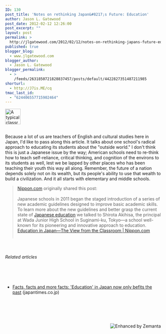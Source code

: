 ```yaml
---
ID: 130
post_title: 'Notes on rethinking Japan&#8217;s Future: Education'
author: Jason L. Gatewood
post_date: 2012-02-12 12:26:00
post_excerpt: ""
layout: post
permalink: >
  http://jlgatewood.com/2012/02/12/notes-on-rethinking-japans-future-education/
published: true
blogger_blog:
  - www.jlgatewood.com
blogger_author:
  - Jason L. Gatewood
blogger_permalink:
  - >
    /feeds/2631850721828837457/posts/default/4422827351487211985
shorturl:
  - http://J7is.ME/cq
tmac_last_id:
  - "624406557715902464"
---
```

<div><dl style="width: 310px;"><dt><a href="http://en.wikipedia.org/wiki/File%3AJapanese_classroom.jpg"><img class="zemanta-img-inserted zemanta-img-configured" title="A typical classroom in a Japanese junior high ..." src="http://upload.wikimedia.org/wikipedia/en/thumb/6/6a/Japanese_classroom.jpg/300px-Japanese_classroom.jpg" alt="A typical classroom in a Japanese junior high ..." width="50" /></a></dt></dl></div><br />Because a lot of us are teachers of English and cultural studies here in Japan, I'd like to pass along this article. It talks about one school's radical approach to educating its students about the "outside world." I don't think this is just a Japanese issue by the way; American schools need to re-think how to teach self-reliance, critical thinking, and cognition of the environs to its students as well, lest we be lapped by other places who has been teaching their youth this way all along. Remember, the future of a nation depends solely not on its wealth, but its people's ability to use that wealth to build a civilization. And it all starts with elementary and middle schools.<br /><blockquote><a href="https://plus.google.com/106008947874089943118">Nippon.com</a> originally shared this post:<br /><br />Japanese schools in 2011 began the staged introduction of a series of new academic guidelines designed to improve basic academic skills. To learn more about the new guidelines and better grasp the current state of <a title="Education in Japan" href="http://en.wikipedia.org/wiki/Education_in_Japan" rel="wikipedia">Japanese education</a> we talked to Shirota Akihisa, the principal at Wada Junior High School in Suginami-ku, Tokyo—a school well-known for its pioneering and innovative approach to education.<br /><a href="http://nippon.com/en/currents/d00012/">Education in Japan—The View from the Classroom | Nippon.com</a><br /><br /><a href="http://nippon.com/en/currents/d00012/" target="_blank"><img class="alignleft" src="http://images0-focus-opensocial.googleusercontent.com/gadgets/proxy?container=focus&gadget=a&resize_h=100&url=http%3A%2F%2Fnippon.com%2Fen%2Ffiles%2Fd00012en_main.jpg" alt="" /></a></blockquote><br /><h6 style="font-size: 1em;">Related articles</h6><br /><ul><br />	<li><a href="http://www.japantimes.co.jp/text/fl20120205rp.html">Facts, facts and more facts: 'Education' in Japan now only befits the past</a> (japantimes.co.jp)</li><br /></ul><br /><div style="margin-top: 10px; height: 15px;"><br /><br /><a title="Enhanced by Zemanta" href="http://www.zemanta.com/"><img class="zemanta-pixie-img" style="float: right;" src="http://img.zemanta.com/zemified_e.png?x-id=0d1bf99c-e091-48d2-9d49-24e9769f4216" alt="Enhanced by Zemanta" /></a><br /><div></div><br /></div>